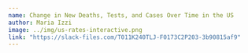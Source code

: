 ```yaml
---
name: Change in New Deaths, Tests, and Cases Over Time in the US
author: Maria Izzi
image: ../img/us-rates-interactive.png
link: "https://slack-files.com/T011K240TLJ-F0173C2P203-3b90815af9"
---
```

